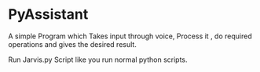 # PyAssistant
A simple Program which Takes input through voice,
Process it , do required operations 
and gives the desired result.

Run Jarvis.py Script like you run normal python scripts.
